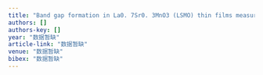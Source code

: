 ```yaml
---
title: "Band gap formation in La0. 7Sr0. 3MnO3 (LSMO) thin films measured by reflectivity/absorption and ultrafast spectroscopy"
authors: []
authors-key: []
year: "数据暂缺"
article-link: "数据暂缺"
venue: "数据暂缺"
bibex: "数据暂缺"
---
```

